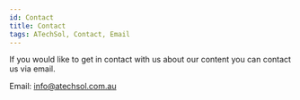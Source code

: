 ```yaml
---
id: Contact
title: Contact
tags: ATechSol, Contact, Email
---
```


If you would like to get in contact with us about our content you can contact us via email.

Email: info@atechsol.com.au<br/>
